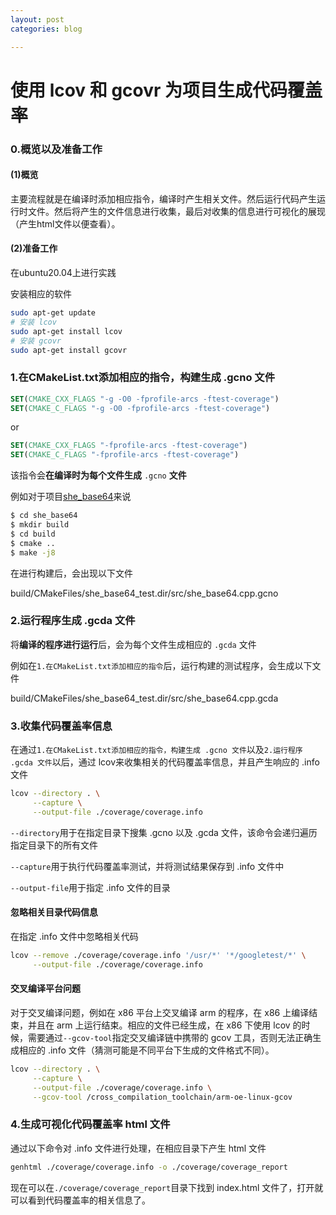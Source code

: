 ```yaml
---
layout: post
categories: blog

---
```


# 使用 lcov 和 gcovr 为项目生成代码覆盖率



### 0.概览以及准备工作

#### (1)概览

主要流程就是在编译时添加相应指令，编译时产生相关文件。然后运行代码产生运行时文件。然后将产生的文件信息进行收集，最后对收集的信息进行可视化的展现（产生html文件以便查看）。

#### (2)准备工作

在ubuntu20.04上进行实践

安装相应的软件

```bash
sudo apt-get update
# 安装 lcov
sudo apt-get install lcov
# 安装 gcovr
sudo apt-get install gcovr
```



### 1.在CMakeList.txt添加相应的指令，构建生成 .gcno 文件

```cmake
SET(CMAKE_CXX_FLAGS "-g -O0 -fprofile-arcs -ftest-coverage")
SET(CMAKE_C_FLAGS "-g -O0 -fprofile-arcs -ftest-coverage")
```

or

```cmake
SET(CMAKE_CXX_FLAGS "-fprofile-arcs -ftest-coverage")
SET(CMAKE_C_FLAGS "-fprofile-arcs -ftest-coverage")
```

该指令会**在编译时为每个文件生成** `.gcno` **文件**

例如对于项目[she_base64](https://github.com/shecannotsee/she_base64)来说

```bash
$ cd she_base64
$ mkdir build
$ cd build
$ cmake ..
$ make -j8
```

在进行构建后，会出现以下文件

build/CMakeFiles/she_base64_test.dir/src/she_base64.cpp.gcno



### 2.运行程序生成 .gcda 文件

将**编译的程序进行运行**后，会为每个文件生成相应的 `.gcda` 文件

例如在`1.在CMakeList.txt添加相应的指令`后，运行构建的测试程序，会生成以下文件

build/CMakeFiles/she_base64_test.dir/src/she_base64.cpp.gcda



### 3.收集代码覆盖率信息

在通过`1.在CMakeList.txt添加相应的指令，构建生成 .gcno 文件`以及`2.运行程序 .gcda 文件`以后，通过 lcov来收集相关的代码覆盖率信息，并且产生响应的 .info 文件

```bash
lcov --directory . \
     --capture \
     --output-file ./coverage/coverage.info
```

`--directory`用于在指定目录下搜集 .gcno 以及 .gcda 文件，该命令会递归遍历指定目录下的所有文件

`--capture`用于执行代码覆盖率测试，并将测试结果保存到 .info 文件中

`--output-file`用于指定 .info 文件的目录



#### 忽略相关目录代码信息

在指定 .info 文件中忽略相关代码

```bash
lcov --remove ./coverage/coverage.info '/usr/*' '*/googletest/*' \
     --output-file ./coverage/coverage.info
```



#### 交叉编译平台问题

对于交叉编译问题，例如在 x86 平台上交叉编译 arm 的程序，在 x86 上编译结束，并且在 arm 上运行结束。相应的文件已经生成，在 x86 下使用 lcov 的时候，需要通过`--gcov-tool`指定交叉编译链中携带的 gcov 工具，否则无法正确生成相应的 .info 文件（猜测可能是不同平台下生成的文件格式不同）。

```bash
lcov --directory . \
     --capture \
     --output-file ./coverage/coverage.info \
     --gcov-tool /cross_compilation_toolchain/arm-oe-linux-gcov
```





### 4.生成可视化代码覆盖率 html 文件

通过以下命令对 .info 文件进行处理，在相应目录下产生 html 文件

```bash
genhtml ./coverage/coverage.info -o ./coverage/coverage_report
```

现在可以在`./coverage/coverage_report`目录下找到 index.html 文件了，打开就可以看到代码覆盖率的相关信息了。